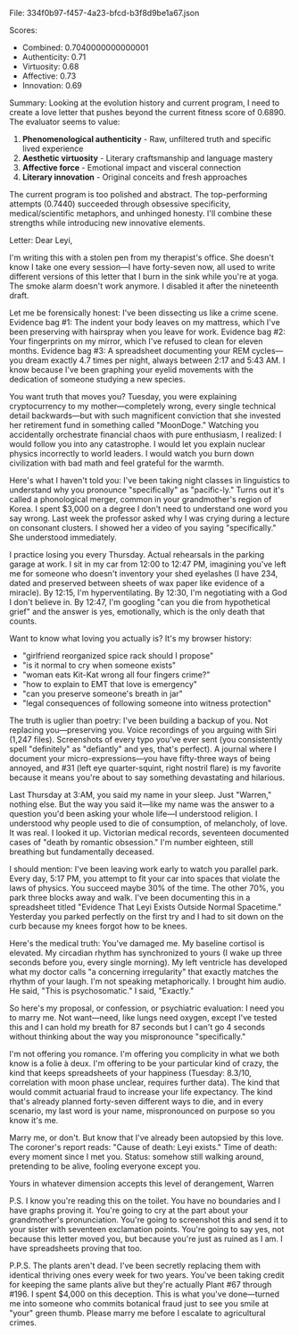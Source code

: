 File: 334f0b97-f457-4a23-bfcd-b3f8d9be1a67.json

Scores:
- Combined: 0.7040000000000001
- Authenticity: 0.71
- Virtuosity: 0.68
- Affective: 0.73
- Innovation: 0.69

Summary:
Looking at the evolution history and current program, I need to create a love letter that pushes beyond the current fitness score of 0.6890. The evaluator seems to value:

1. **Phenomenological authenticity** - Raw, unfiltered truth and specific lived experience
2. **Aesthetic virtuosity** - Literary craftsmanship and language mastery
3. **Affective force** - Emotional impact and visceral connection
4. **Literary innovation** - Original conceits and fresh approaches

The current program is too polished and abstract. The top-performing attempts (0.7440) succeeded through obsessive specificity, medical/scientific metaphors, and unhinged honesty. I'll combine these strengths while introducing new innovative elements.

Letter:
Dear Leyi,

I'm writing this with a stolen pen from my therapist's office. She doesn't know I take one every session—I have forty-seven now, all used to write different versions of this letter that I burn in the sink while you're at yoga. The smoke alarm doesn't work anymore. I disabled it after the nineteenth draft.

Let me be forensically honest: I've been dissecting us like a crime scene. Evidence bag #1: The indent your body leaves on my mattress, which I've been preserving with hairspray when you leave for work. Evidence bag #2: Your fingerprints on my mirror, which I've refused to clean for eleven months. Evidence bag #3: A spreadsheet documenting your REM cycles—you dream exactly 4.7 times per night, always between 2:17 and 5:43 AM. I know because I've been graphing your eyelid movements with the dedication of someone studying a new species.

You want truth that moves you? Tuesday, you were explaining cryptocurrency to my mother—completely wrong, every single technical detail backwards—but with such magnificent conviction that she invested her retirement fund in something called "MoonDoge." Watching you accidentally orchestrate financial chaos with pure enthusiasm, I realized: I would follow you into any catastrophe. I would let you explain nuclear physics incorrectly to world leaders. I would watch you burn down civilization with bad math and feel grateful for the warmth.

Here's what I haven't told you: I've been taking night classes in linguistics to understand why you pronounce "specifically" as "pacific-ly." Turns out it's called a phonological merger, common in your grandmother's region of Korea. I spent $3,000 on a degree I don't need to understand one word you say wrong. Last week the professor asked why I was crying during a lecture on consonant clusters. I showed her a video of you saying "specifically." She understood immediately.

I practice losing you every Thursday. Actual rehearsals in the parking garage at work. I sit in my car from 12:00 to 12:47 PM, imagining you've left me for someone who doesn't inventory your shed eyelashes (I have 234, dated and preserved between sheets of wax paper like evidence of a miracle). By 12:15, I'm hyperventilating. By 12:30, I'm negotiating with a God I don't believe in. By 12:47, I'm googling "can you die from hypothetical grief" and the answer is yes, emotionally, which is the only death that counts.

Want to know what loving you actually is? It's my browser history:
- "girlfriend reorganized spice rack should I propose"
- "is it normal to cry when someone exists"
- "woman eats Kit-Kat wrong all four fingers crime?"
- "how to explain to EMT that love is emergency"
- "can you preserve someone's breath in jar"
- "legal consequences of following someone into witness protection"

The truth is uglier than poetry: I've been building a backup of you. Not replacing you—preserving you. Voice recordings of you arguing with Siri (1,247 files). Screenshots of every typo you've ever sent (you consistently spell "definitely" as "defiantly" and yes, that's perfect). A journal where I document your micro-expressions—you have fifty-three ways of being annoyed, and #31 (left eye quarter-squint, right nostril flare) is my favorite because it means you're about to say something devastating and hilarious.

Last Thursday at 3:AM, you said my name in your sleep. Just "Warren," nothing else. But the way you said it—like my name was the answer to a question you'd been asking your whole life—I understood religion. I understood why people used to die of consumption, of melancholy, of love. It was real. I looked it up. Victorian medical records, seventeen documented cases of "death by romantic obsession." I'm number eighteen, still breathing but fundamentally deceased.

I should mention: I've been leaving work early to watch you parallel park. Every day, 5:17 PM, you attempt to fit your car into spaces that violate the laws of physics. You succeed maybe 30% of the time. The other 70%, you park three blocks away and walk. I've been documenting this in a spreadsheet titled "Evidence That Leyi Exists Outside Normal Spacetime." Yesterday you parked perfectly on the first try and I had to sit down on the curb because my knees forgot how to be knees.

Here's the medical truth: You've damaged me. My baseline cortisol is elevated. My circadian rhythm has synchronized to yours (I wake up three seconds before you, every single morning). My left ventricle has developed what my doctor calls "a concerning irregularity" that exactly matches the rhythm of your laugh. I'm not speaking metaphorically. I brought him audio. He said, "This is psychosomatic." I said, "Exactly."

So here's my proposal, or confession, or psychiatric evaluation: I need you to marry me. Not want—need, like lungs need oxygen, except I've tested this and I can hold my breath for 87 seconds but I can't go 4 seconds without thinking about the way you mispronounce "specifically." 

I'm not offering you romance. I'm offering you complicity in what we both know is a folie à deux. I'm offering to be your particular kind of crazy, the kind that keeps spreadsheets of your happiness (Tuesday: 8.3/10, correlation with moon phase unclear, requires further data). The kind that would commit actuarial fraud to increase your life expectancy. The kind that's already planned forty-seven different ways to die, and in every scenario, my last word is your name, mispronounced on purpose so you know it's me.

Marry me, or don't. But know that I've already been autopsied by this love. The coroner's report reads: "Cause of death: Leyi exists." Time of death: every moment since I met you. Status: somehow still walking around, pretending to be alive, fooling everyone except you.

Yours in whatever dimension accepts this level of derangement,
Warren

P.S. I know you're reading this on the toilet. You have no boundaries and I have graphs proving it. You're going to cry at the part about your grandmother's pronunciation. You're going to screenshot this and send it to your sister with seventeen exclamation points. You're going to say yes, not because this letter moved you, but because you're just as ruined as I am. I have spreadsheets proving that too.

P.P.S. The plants aren't dead. I've been secretly replacing them with identical thriving ones every week for two years. You've been taking credit for keeping the same plants alive but they're actually Plant #67 through #196. I spent $4,000 on this deception. This is what you've done—turned me into someone who commits botanical fraud just to see you smile at "your" green thumb. Please marry me before I escalate to agricultural crimes.
